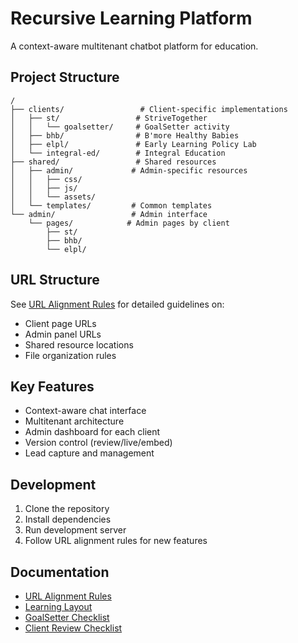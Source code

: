 # Recursive Learning Platform

A context-aware multitenant chatbot platform for education.

## Project Structure

```
/
├── clients/                 # Client-specific implementations
│   ├── st/                 # StriveTogether
│   │   └── goalsetter/     # GoalSetter activity
│   ├── bhb/                # B'more Healthy Babies
│   ├── elpl/               # Early Learning Policy Lab
│   └── integral-ed/        # Integral Education
├── shared/                 # Shared resources
│   ├── admin/             # Admin-specific resources
│   │   ├── css/
│   │   ├── js/
│   │   └── assets/
│   └── templates/         # Common templates
└── admin/                 # Admin interface
    └── pages/            # Admin pages by client
        ├── st/
        ├── bhb/
        └── elpl/
```

## URL Structure

See [URL Alignment Rules](docs/url-alignment-rules.mdc) for detailed guidelines on:
- Client page URLs
- Admin panel URLs
- Shared resource locations
- File organization rules

## Key Features

- Context-aware chat interface
- Multitenant architecture
- Admin dashboard for each client
- Version control (review/live/embed)
- Lead capture and management

## Development

1. Clone the repository
2. Install dependencies
3. Run development server
4. Follow URL alignment rules for new features

## Documentation

- [URL Alignment Rules](docs/url-alignment-rules.mdc)
- [Learning Layout](docs/learning-layout.mdc)
- [GoalSetter Checklist](docs/goalsetter-build-checklist.mdc)
- [Client Review Checklist](docs/client-review-checklist.mdc) 